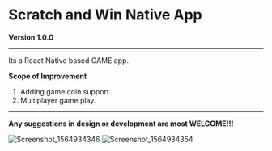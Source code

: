 # Scratch and Win Native App

**Version 1.0.0**

---

Its a React Native based GAME app.

**Scope of Improvement**

1.  Adding game coin support.
2.  Multiplayer game play.

---

**Any suggestions in design or development are most WELCOME!!!**

![Screenshot_1564934346](https://user-images.githubusercontent.com/27643631/62426462-daca0100-b702-11e9-9cca-bb56b0e90559.png)
![Screenshot_1564934354](https://user-images.githubusercontent.com/27643631/62426585-38ab1880-b704-11e9-9231-2af118ff952b.png)
